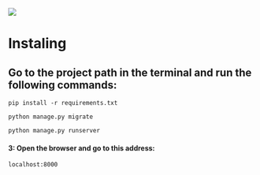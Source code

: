 ![](https://badgen.net/badge/Editor.js/v2.0/blue)


# Instaling
## Go to the project path in the terminal and run the following commands:

```shell
pip install -r requirements.txt

python manage.py migrate
  
python manage.py runserver
```
#### 3: Open the browser and go to this address:

    localhost:8000
